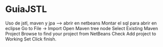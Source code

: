 # GuiaJSTL
Uso de jstl, maven y jpa --> abrir en netbeans 
Montar el sql
para abrir en eclipse 
Go to File -> Import
Open Maven tree node
Select Existing Maven Project
Browse to find your project from NetBeans
Check Add project to Working Set
Click finish.
